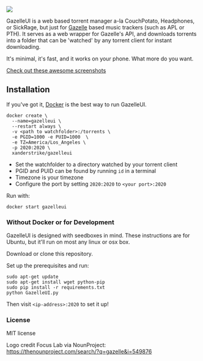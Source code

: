 ![](http://i.imgur.com/LWfT3y6.png)

GazelleUI is a web based torrent manager a-la CouchPotato, Headphones, or SickRage, but just for [Gazelle](https://github.com/WhatCD/Gazelle) based music trackers (such as APL or PTH). It serves as a web wrapper for Gazelle's API, and downloads torrents into a folder that can be 'watched' by any torrent client for instant downloading.

It's minimal, it's fast, and it works on your phone. What more do you want.

[Check out these awesome screenshots](http://imgur.com/a/98KuP)

## Installation

If you've got it, [Docker](https://www.docker.com/) is the best way to run GazelleUI.

    docker create \
      --name=gazelleui \
      --restart always \
      -v <path to watchfolder>:/torrents \
      -e PGID=1000 -e PUID=1000  \
      -e TZ=America/Los_Angeles \
      -p 2020:2020 \
      xanderstrike/gazelleui

* Set the watchfolder to a directory watched by your torrent client
* PGID and PUID can be found by running `id` in a terminal
* Timezone is your timezone
* Configure the port by setting `2020:2020` to `<your port>:2020`

Run with:

    docker start gazelleui

### Without Docker or for Development

GazelleUI is designed with seedboxes in mind. These instructions are for Ubuntu, but it'll run on most any linux or osx box.

Download or clone this repository.

Set up the prerequisites and run:

    sudo apt-get update
    sudo apt-get install wget python-pip
    sudo pip install -r requirements.txt
    python GazelleUI.py


Then visit `<ip-address>:2020` to set it up!

### License

MIT license

Logo credit Focus Lab via NounProject: https://thenounproject.com/search/?q=gazelle&i=549876
